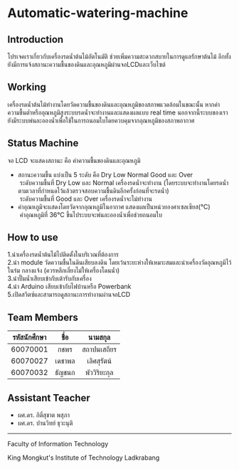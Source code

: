 # Automatic-watering-machine

## Introduction
โปรเจคเราเกี่ยวกับเครื่องรดน้ำต้นไม้อัตโนมัติ ช่วยเพิ่มความสะดวกสบายในการดูแลรักษาต้นไม้ อีกทั้งยังมีการแจ้งสถานะความชื้นของดินและอุณหภูมิผ่านจอLCDและเว็บไซต์

## Working
เครื่องรดน้ำต้นไม้ทำงานโดยวัดความชื้นของดินและอุณหภูมิของสภาพแวดล้อมในขณะนั้น หากค่าความชื้นต่ำหรืออุณหภูมิสูงระบบรดน้ำจะทำงานและแสดงผลแบบ real time นอกจากนี้ระบบของเรายังมีระบบพ่นละอองน้ำเพื่อใช้ในการถนอมใบโดยควบคุมจากอุณหภูมิของสภาพอากาศ

## Status Machine
จอ LCD จะแสดงสถานะ คือ ค่าความชื้นของดินและอุณหภูมิ
* สถานะความชื้น แบ่งเป็น 5 ระดับ คือ Dry Low Normal Good และ Over
<br>&nbsp;ระดับความชื้นที่ Dry Low และ Normal เครื่องรดน้ำจะทำงาน (โดยระบบจะทำงานโดยรดน้ำตามเวลาที่กำหนดไว้แล้วตรวจสอบความชื้นดินอีกครั้งก่อนที่จะรดน้ำ)
<br>&nbsp;ระดับความชื้นที่ Good และ Over เครื่องรดน้ำจะไม่ทำงาน
* ค่าอุณหภูมิจะแสดงโดยวัดจากอุณหภูมิในอากาศ แสดงผลเป็นหน่วยองศาเซลเซียส(°C)
<br>&nbsp;ค่าอุณหภูมิที่ 36°C ขึ้นไประบบจะพ่นละอองน้ำเพื่อช่วยถนอมใบ

## How to use
1.นำเครื่องรดน้ำต้นไม้ไปติดตั้งในบริเวณที่ต้องการ
<br>2.นำ module วัดความชื้นในดินเสียบลงดิน โดยเว้นระยะห่างให้เหมาะสมและนำเครื่องวัดอุณหภูมิไว้ในร่ม กลางแจ้ง (ควรหลีกเลี่ยงไม่ให้เครื่องโดนน้ำ)
<br>3.นำปั๊มน้ำเสียบเข้ากับเต้ารับกับเครื่อง
<br>4.นำ Arduino เสียบเข้ากับไฟบ้านหรือ Powerbank
<br>5.เปิดสวิตซ์และสามารถดูสถานะการทำงานผ่านจอLCD

## Team Members
| รหัสนักศึกษา        | ชื่อ | นามสกุล |
| :-------------: |:----------:|:--------:|
| 60070001      | กชพร | สถาปนเสถียร |
| 60070027      | เดชาพล | เลิศสุรัตน์ |
| 60070032      | ธัญชนก | พัววิริยะกุล |

## Assistant Teacher
* ผศ.ดร. กิติ์สุชาต พสุภา
* ผศ.ดร. ปานวิทย์ ธุวะนุติ
---
Faculty of Information Technology

King Mongkut's Institute of Technology Ladkrabang
